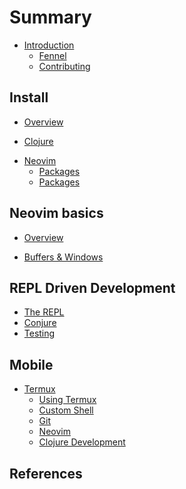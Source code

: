 # Summary

* [Introduction](introduction.md)
    <!-- * [Lua](introduction/lua.md) -->
    * [Fennel](introduction/fennel.md)
    <!-- * [Aniseed](introduction/aniseed.md) -->
    * [Contributing](contributing.md)

## Install
<!-- the approach taken to configure neovom - i.e. fenel first, then lua, avoid vimscript -->
* [Overview](install/index.md)

<!-- Clojure Setup -->
* [Clojure](install/clojure.md)

<!-- Neovim Setup -->
* [Neovim](install/neovim.md)
    * [Packages](install/packages/index.md) <!-- Package manager and list of packages -->
    * [Packages](install/packages/nvim-treesitter.md) <!-- Language parser -->

## Neovim basics

* [Overview](neovim-basics/index.md)
<!-- * [File management](neovim-basics/files.md) -->
* [Buffers & Windows](neovim-basics/buffers-windows.md)
<!-- * [Vim-style editing](neovim-basics/vim-style-editing/index.md) -->

## REPL Driven Development

* [The REPL](repl-driven-development/index.md)
* [Conjure](repl-driven-development/conjure.md)
* [Testing](repl-driven-development/testing.md)
<!-- * [Structural editing](structural-editing/index.md) -->


## Mobile

* [Termux](termux/index.md)
    * [Using Termux](termux/using-termux.md)
    * [Custom Shell](termux/custom-shell.md)
    * [Git](termux/git.md)
    * [Neovim](termux/neovim.md)
    * [Clojure Development](termux/clojure-development.md)


## References
<!-- * [Alternative Configs] -->
<!-- * [Learn Vim-style](reference/vim-style/index.md) -->
